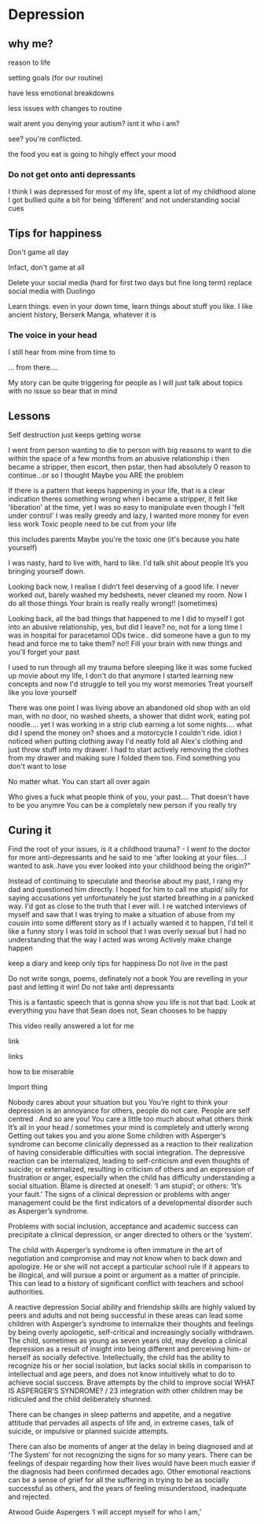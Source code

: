 # Depression

## why me?
reason to life

setting goals (for our routine)

have less emotional breakdowns

less issues with changes to routine

wait arent you denying your autism? isnt it who i am?

see? you're conflicted.

the food you eat is going to hihgly effect your mood

### Do not get onto anti depressants
I think I was depressed for most of my life, spent a lot of my childhood alone
I got bullied quite a bit for being ‘different’ and not understanding social cues

## Tips for happiness
Don't game all day

Infact, don't game at all

Delete your social media (hard for first two days but fine long term) replace social media with Duolingo

Learn things. even in your down time, learn things about stuff you like. I like ancient history, Berserk Manga, whatever it is

### The voice in your head
I still hear from mine from time to

... from there....

My story can be quite triggering for people as I will just talk about topics with no issue so bear that in mind

## Lessons
Self destruction just keeps getting worse

I went from person wanting to die to person with big reasons to want to die within the space of a few months
from an abusive relationship i then became a stripper, then escort, then pstar, then had absolutely 0 reason to continue...or so I thought
Maybe you ARE the problem

If there is a pattern that keeps happening in your life, that is a clear indication theres something wrong
when i became a stripper, it felt like 'liberation' at the time, yet I was so easy to manipulate even though I 'felt under control'
I was really greedy and lazy, I wanted more money for even less work
Toxic people need to be cut from your life

this includes parents
Maybe you're the toxic one (it's because you hate yourself)

I was nasty, hard to live with, hard to like.
I'd talk shit about people
It’s you bringing yourself down.

Looking back now, I realise I didn’t feel deserving of a good life.
I never worked out, barely washed my bedsheets, never cleaned my room. Now I do all those things
Your brain is really really wrong!! (sometimes)

Looking back, all the bad things that happened to me I did to myself
I got into an abusive relationship, yes, but did I leave? no, not for a long time
I was in hospital for paracetamol ODs twice.. did someone have a gun to my head and force me to take them? no!!
Fill your brain with new things and you'll forget your past

I used to run through all my trauma before sleeping like it was some fucked up movie about my life, I don't do that anymore
I started learning new concepts and now I'd struggle to tell you my worst memories
Treat yourself like you love yourself

There was one point I was living above an abandoned old shop with an old man, with no door, no washed sheets, a shower that didnt work, eating pot noodle.... yet I was working in a strip club earning a lot some nights.... what did I spend the money on? shoes and a motorcycle I couldn't ride. idiot
I noticed when putting clothing away I'd neatly fold all Alex's clothing and just throw stuff into my drawer. I had to start actively removing the clothes from my drawer and making sure I folded them too.
Find something you don't want to lose

No matter what. You can start all over again

Who gives a fuck what people think of you, your past.... That doesn't have to be you anymre
You can be a completely new person if you really try

## Curing it
Find the root of your issues, is it a childhood trauma? - I went to the doctor for more anti-depressants and he said to me 'after looking at your files....I wanted to ask..have you ever looked into your childhood being the origin?"

Instead of continuing to speculate and theorise about my past, I rang my dad and questioned him directly. I hoped for him to call me stupid/ silly for saying accusations yet unfortunately he just started breathing in a panicked way. I'd got as close to the truth that I ever will.
I re watched interviews of myself and saw that I was trying to make a situation of abuse from my cousin into some different story as if I actually wanted it to happen, I'd tell it like a funny story
I was told in school that I was overly sexual but I had no understanding that the way I acted was wrong
Actively make change happen

keep a diary and keep only tips for happiness
Do not live in the past

Do not write songs, poems, definately not a book You are revelling in your past and letting it win!
Do not take anti depressants

This is a fantastic speech that is gonna show you life is not that bad. Look at everything you have that Sean does not, Sean chooses to be happy

This video really answered a lot for me

link

links

how to be miserable

Import thing

Nobody cares about your situation but you
You’re right to think your depression is an annoyance for others, people do not care. People are self centred .
And so are you! You care a little too much about what others think
It’s all in your head / sometimes your mind is completely and utterly wrong
Getting out takes you and you alone
Some children with Asperger’s syndrome can become clinically depressed as a reaction to their realization of having considerable difficulties with social integration. The depressive reaction can be internalized, leading to self-criticism and even thoughts of suicide; or externalized, resulting in criticism of others and an expression of frustration or anger, especially when the child has difficulty understanding a social situation. Blame is directed at oneself: ‘I am stupid’; or others: ‘It’s your fault.’ The signs of a clinical depression or problems with anger management could be the first indicators of a developmental disorder such as Asperger’s syndrome.

Problems with social inclusion, acceptance and academic success can precipitate a clinical depression, or anger directed to others or the ‘system’.

The child with Asperger’s syndrome is often immature in the art of negotiation and compromise and may not know when to back down and apologize. He or she will not accept a particular school rule if it appears to be illogical, and will pursue a point or argument as a matter of principle. This can lead to a history of significant conflict with teachers and school authorities.

A reactive depression Social ability and friendship skills are highly valued by peers and adults and not being successful in these areas can lead some children with Asperger’s syndrome to internalize their thoughts and feelings by being overly apologetic, self-critical and increasingly socially withdrawn. The child, sometimes as young as seven years old, may develop a clinical depression as a result of insight into being different and perceiving him- or herself as socially defective. Intellectually, the child has the ability to recognize his or her social isolation, but lacks social skills in comparison to intellectual and age peers, and does not know intuitively what to do to achieve social success. Brave attempts by the child to improve social WHAT IS ASPERGER’S SYNDROME? / 23 integration with other children may be ridiculed and the child deliberately shunned.

There can be changes in sleep patterns and appetite, and a negative attitude that pervades all aspects of life and, in extreme cases, talk of suicide, or impulsive or planned suicide attempts.

There can also be moments of anger at the delay in being diagnosed and at ‘The System’ for not recognizing the signs for so many years. There can be feelings of despair regarding how their lives would have been much easier if the diagnosis had been confirmed decades ago. Other emotional reactions can be a sense of grief for all the suffering in trying to be as socially successful as others, and the years of feeling misunderstood, inadequate and rejected.

Atwood Guide Aspergers
‘I will accept myself for who I am,’